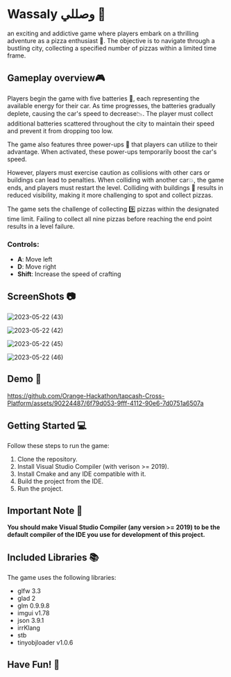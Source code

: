 # Wassaly وصللي 🚗

an exciting and addictive game where players embark on a thrilling adventure as a pizza enthusiast 🍕. The objective is to navigate through a bustling city, collecting a specified number of pizzas within a limited time frame.


## Gameplay overview🎮

Players begin the game with five batteries 🔋, each representing the available energy for their car. As time progresses, the batteries gradually deplete, causing the car's speed to decrease📉. The player must collect additional batteries scattered throughout the city to maintain their speed and prevent it from dropping too low.

The game also features three power-ups 🔌 that players can utilize to their advantage. When activated, these power-ups temporarily boost the car's speed.

However, players must exercise caution as collisions with other cars or buildings can lead to penalties. When colliding with another car💥, the game ends, and players must restart the level. Colliding with buildings 🌇 results in reduced visibility, making it more challenging to spot and collect pizzas.

The game sets the challenge of collecting 9️⃣ pizzas within the designated time limit. Failing to collect all nine pizzas before reaching the end point results in a level failure.

### Controls:

- **A**: Move left
- **D**: Move right
- **Shift**: Increase the speed of crafting



## ScreenShots 📷
![2023-05-22 (43)](https://github.com/Orange-Hackathon/tapcash-Cross-Platform/assets/90224487/cd956cee-ee29-4139-8b7f-1546ea2cfa8d)

![2023-05-22 (42)](https://github.com/Orange-Hackathon/tapcash-Cross-Platform/assets/90224487/55747cdd-a40b-4c7b-9932-b2a82b06978f)

![2023-05-22 (45)](https://github.com/Orange-Hackathon/tapcash-Cross-Platform/assets/90224487/89589de9-25d8-4c89-bd3a-7a2b0c331acb)

![2023-05-22 (46)](https://github.com/Orange-Hackathon/tapcash-Cross-Platform/assets/90224487/4bab5341-a552-473e-9da0-d567ef82ebc5)






## Demo 🎥

https://github.com/Orange-Hackathon/tapcash-Cross-Platform/assets/90224487/6f79d053-9fff-4112-90e6-7d0751a6507a


## Getting Started 💻

Follow these steps to run the game:

1. Clone the repository.
2. Install Visual Studio Compiler (with verison >= 2019).
3. Install Cmake and any IDE compatible with it.
4. Build the project from the IDE.
5. Run the project.

## Important Note 📝

**You should make Visual Studio Compiler (any version >= 2019) to be the default compiler of the IDE you use for development of this project.**

## Included Libraries 📚

The game uses the following libraries:

- glfw 3.3
- glad 2
- glm 0.9.9.8
- imgui v1.78
- json 3.9.1
- irrKlang
- stb
- tinyobjloader v1.0.6

## Have Fun! 🚀
